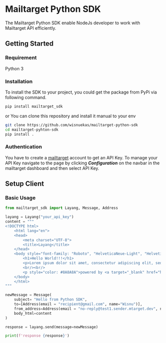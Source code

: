 # Mailtarget Python SDK

The Mailtarget Python SDK enable NodeJs developer to work with Mailtarget API efficiently.

## Getting Started

### Requirement
Python 3

### Installation
To install the SDK to your project, you could get the package from PyPi via following command.
```sh
pip install mailtarget_sdk
```
or
You can clone this repository and install it manual to your env
```sh
git clone https://github.com/wisnuekas/mailtarget-python-sdk
cd mailtarget-pyhton-sdk
pip install .
```

### Authentication
You have to create a [mailtarget](https://app.mailtarget.co/) account to get an API Key.
To manage your API Key navigate to the page by clicking ***Configuration*** on the navbar in the mailtarget dashboard
and then select API Key.

## Setup Client

### Basic Usage
```python
from mailtarget_sdk import Layang, Message, Address

layang = Layang("your_api_key")
content = """
<!DOCTYPE html>
    <html lang="en">
    <head>
        <meta charset="UTF-8">
        <title>Layang</title>
    </head>
    <body style="font-family: "Roboto", "HelveticaNeue-Light", "Helvetica Neue Light", "Helvetica Neue", Helvetica, Arial, "Lucida Grande", sans-serif">
        <h1>Hello World!!!</h1>
        <p>Lorem ipsum dolor sit amet, consectetur adipiscing elit, sed do eiusmod tempor incididunt ut labore et dolore magna aliqua.</p>
        <br/><br/>
        <p style="color: #8A8A8A">powered by <a target="_blank" href="https://mailtarget.co" style="color: #8A8A8A">mailtarget</a></p>
    </body>
    </html>
"""

newMessage = Message(
    subject= "Hello from Python SDK",
    to=[Address(email = "recipient@gmail.com", name="Wisnu")],
    from_address=Address(email = "no-reply@test1.sender.mtarget.dev", name="Python"),
    body_html=content
)

response = layang.send(message=newMessage)

print(f'response {response}')
```